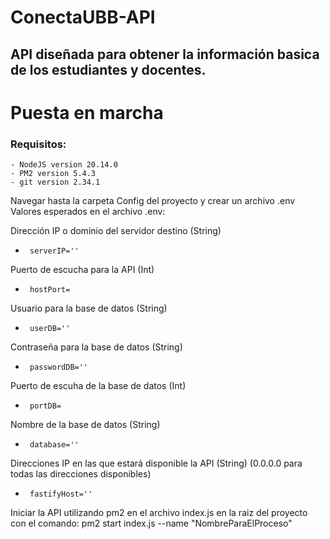# ConectaUBB-API
## API diseñada para obtener la información basica de los estudiantes y docentes.
# Puesta en marcha
### Requisitos:
    - NodeJS version 20.14.0
    - PM2 version 5.4.3
    - git version 2.34.1
Navegar hasta la carpeta Config del proyecto y crear un archivo .env
Valores esperados en el archivo .env:

Dirección IP o dominio del servidor destino (String)
-      serverIP=''

Puerto de escucha para la API (Int)
-      hostPort=

Usuario para la base de datos (String)
-      userDB=''

Contraseña para la base de datos (String)
-      passwordDB=''

Puerto de escuha de la base de datos (Int)
-      portDB=

Nombre de la base de datos (String)
-      database=''

Direcciones IP en las que estará disponible la API  (String) (0.0.0.0 para todas las direcciones disponibles)
-      fastifyHost=''


Iniciar la API utilizando pm2 en el archivo index.js en la raiz del proyecto con el comando:
pm2 start index.js --name "NombreParaElProceso"
